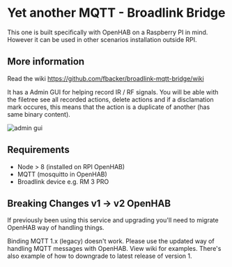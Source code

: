 # Yet another MQTT - Broadlink Bridge

This one is built specifically with OpenHAB on a Raspberry PI in mind. However it can be used in other scenarios installation outside RPI.

## More information

Read the wiki https://github.com/fbacker/broadlink-mqtt-bridge/wiki

It has a Admin GUI for helping record IR / RF signals. You will be able with the filetree see all recorded actions, delete actions and if a disclamation mark occures, this means that the action is a duplicate of another (has same binary content).

![admin gui](https://raw.githubusercontent.com/fbacker/broadlink-mqtt-bridge/master/github/gui.png)

## Requirements

- Node > 8 (installed on RPI OpenHAB)
- MQTT (mosquitto in OpenHAB)
- Broadlink device e.g. RM 3 PRO

## Breaking Changes v1 -> v2 OpenHAB

If previously been using this service and upgrading you'll need to migrate OpenHAB way of handling things.

Binding MQTT 1.x (legacy) doesn't work. Please use the updated way of handling MQTT messages with OpenHAB. View wiki for examples. There's also example of how to downgrade to latest release of version 1.
